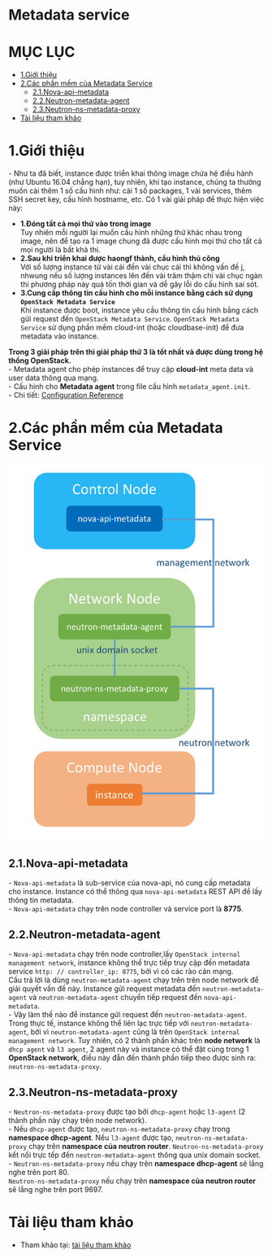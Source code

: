 # Metadata service


# MỤC LỤC
- [1.Giới thiệu](#1)
- [2.Các phần mềm của Metadata Service](#2)
  - [2.1.Nova-api-metadata](#2.1)
  - [2.2.Neutron-metadata-agent](#2.2)
  - [2.3.Neutron-ns-metadata-proxy](#2.3)
- [Tài liệu tham khảo](#tailieuthamkhao)



<a name="1"></a>

# 1.Giới thiệu
\- Như ta đã biết, instance được triển khai thông image chứa hệ điều hành (như Ubuntu 16.04 chẳng hạn), tuy nhiên, khi tạo instance, chúng ta thường muốn cài thêm 1 số cấu hình như: cài 1 số packages, 1 vài services, thêm SSH secret key, cấu hình hostname, etc.  Có 1 vài giải pháp để thực hiện việc này:  
- **1.Đóng tất cả mọi thử vào trong image**  
Tuy nhiên mỗi người lại muốn cấu hình những thứ khác nhau trong image, nên để tạo ra 1 image chung đã được cấu hình mọi thứ cho tất cả mọi người là bất khả thi.  
- **2.Sau khi triển khai được haongf thành, cấu hình thủ công**  
Với số lượng instance từ vài cái đến vài chục cái thì không vấn đề j, nhwung nếu số lượng instances lên đến vài trăm thậm chí vài chục ngàn thì phương pháp này quá tốn thời gian và dễ gây lỗi do cấu hình sai sót.  
- **3.Cung cấp thông tin cấu hình cho mỗi instance bằng cách sử dụng `OpenStack Metadata Service`**  
Khi instance được boot, instance yêu cầu thông tin cấu hình bằng cách gửi request đến `OpenStack Metadata Service`. `OpenStack Metadata Service` sử dụng phần mềm cloud-int (hoặc cloudbase-init) để đưa metadata vào instance. 

**Trong 3 giải pháp trên thì giải pháp thứ 3 là tốt nhất và được dùng trong hệ thống OpenStack.**  
\- Metadata agent cho phép instances để truy cập **cloud-int** meta data và user data thông qua mạng.  
\- Cấu hình cho **Metadata agent** trong file cấu hình `metadata_agent.init`.  
\- Chi tiết: [Configuration Reference](https://docs.openstack.org/ocata/config-reference/networking/networking_options_reference.html#metadata-agent)  

<a name="2"></a>

# 2.Các phần mềm của Metadata Service
<img src="../../images/metadata-1.png" />

<a name="2.1"></a>

## 2.1.Nova-api-metadata
\- `Nova-api-metadata` là sub-service của nova-api, nó cung cấp metadata cho instance. Instance có thể thông qua `nova-api-metadata` REST API để lấy thông tin metadata.  
\- `Nova-api-metadata` chạy trên node controller và service port là **8775**.  

<a name="2.2"></a>

## 2.2.Neutron-metadata-agent
\- `Nova-api-metadata` chạy trên node controller,lấy `OpenStack internal management network`, instance không thể trực tiếp truy cập đến metadata service `http: // controller_ip: 8775`, bởi vì có các rào cản mạng.  
Cấu trả lời là dùng `neutron-metadata-agent` chạy trên trên node network để giải quyết vấn đề này. Instance gửi request metadata đến `neutron-metadata-agent` và `neutron-metadata-agent` chuyển tiếp request đến `nova-api-metadata`.  
\- Vậy làm thế nào để instance gửi request đến `neutron-metadata-agent`.  
Trong thực tế, instance không thể liên lạc trực tiếp với `neutron-metadata-agent`, bởi vì `neutron-metadata-agent` cũng là trên `OpenStack internal management network`. Tuy nhiên, có 2 thành phần khác trên **node network** là `dhcp agent` và `l3 agent`, 2 agent này và instance có thể đặt cùng trong 1 **OpenStack network**, điều này đẫn đến thành phần tiếp theo được sinh ra: `neutron-ns-metadata-proxy`.  

<a name="2.3"></a>

## 2.3.Neutron-ns-metadata-proxy
\- `Neutron-ns-metadata-proxy` được tạo bởi `dhcp-agent` hoặc `l3-agent` (2 thành phần này chạy trên node network).  
\- Nếu `dhcp-agent` được tạo, `neutron-ns-metadata-proxy` chạy trong **namespace dhcp-agent**. Nếu `l3-agent` được tạo, `neutron-ns-metadata-proxy` chạy trên **namespace của neutron router**. `Neutron-ns-metadata-proxy` kết nối trực tếp đến `neutron-metadata-agent` thông qua unix domain socket.  
\- `Neutron-ns-metadata-proxy` nếu chạy trên **namespace dhcp-agent** sẽ lắng nghe trên port 80.  
`Neutron-ns-metadata-proxy` nếu chạy trên **namespace của neutron router** sẽ lắng nghe trên port 9697.  

<a name="tailieuthamkhao"></a>

# Tài liệu tham khảo
- Tham khảo tại: [tài liệu tham khảo](Tai-lieu-tham-khao.md)












